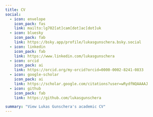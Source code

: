 ```yaml
---
title: CV
social:
  - icon: envelope
    icon_pack: fas
    link: mailto:lg702[at]cam[dot]ac[dot]uk
  - icon: bluesky
    icon_pack: fab
    link: https://bsky.app/profile/lukasgunschera.bsky.social
  - icon: linkedin
    icon_pack: fab
    link: https://www.linkedin.com/lukasgunschera
  - icon: orcid
    icon_pack: ai
    link: https://orcid.org/my-orcid?orcid=0000-0002-8241-0833
  - icon: google-scholar
    icon_pack: ai
    link: https://scholar.google.com/citations?user=wRydfNQAAAAJ
  - icon: github
    icon_pack: fab
    link: https://github.com/lukasgunschera

summary: "View Lukas Gunschera's academic CV"
---
```

